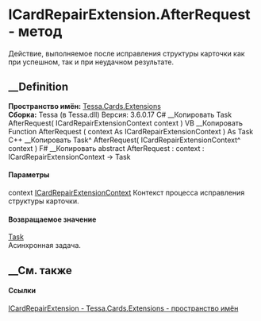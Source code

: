 # ICardRepairExtension.AfterRequest - метод
Действие, выполняемое после исправления структуры карточки как при успешном,
так и при неудачном результате.
##  __Definition
 **Пространство имён:** [Tessa.Cards.Extensions](N_Tessa_Cards_Extensions.htm)  
 **Сборка:** Tessa (в Tessa.dll) Версия: 3.6.0.17
C# __Копировать
     Task AfterRequest(
    	ICardRepairExtensionContext context
    )
VB __Копировать
     Function AfterRequest ( 
    	context As ICardRepairExtensionContext
    ) As Task
C++ __Копировать
    Task^ AfterRequest(
    	ICardRepairExtensionContext^ context
    )
F# __Копировать
     abstract AfterRequest : 
            context : ICardRepairExtensionContext -> Task 
#### Параметры
context
[ICardRepairExtensionContext](T_Tessa_Cards_Extensions_ICardRepairExtensionContext.htm)
    Контекст процесса исправления структуры карточки.
#### Возвращаемое значение
[Task](https://learn.microsoft.com/dotnet/api/system.threading.tasks.task)  
Асинхронная задача.
##  __См. также
#### Ссылки
[ICardRepairExtension - ](T_Tessa_Cards_Extensions_ICardRepairExtension.htm)
[Tessa.Cards.Extensions - пространство имён](N_Tessa_Cards_Extensions.htm)
